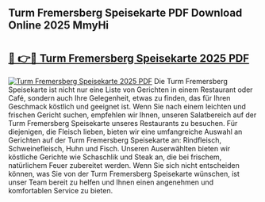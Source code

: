 ## Turm Fremersberg Speisekarte PDF Download Online 2025 MmyHi

# <h2><a href="http://gc7dnwb.nevu.top/?p=Turm+Fremersberg+Speisekarte">🔗 👉🔴 Turm Fremersberg Speisekarte 2025 PDF</a></h2>

[![Turm Fremersberg Speisekarte 2025 PDF](https://i.imgur.com/dBaPXMq.png)](http://gc7dnwb.nevu.top/?p=Turm+Fremersberg+Speisekarte)
Die Turm Fremersberg Speisekarte ist nicht nur eine Liste von Gerichten in einem Restaurant oder Café, sondern auch Ihre Gelegenheit, etwas zu finden, das für Ihren Geschmack köstlich und geeignet ist. Wenn Sie nach einem leichten und frischen Gericht suchen, empfehlen wir Ihnen, unseren Salatbereich auf der Turm Fremersberg Speisekarte unseres Restaurants zu besuchen. Für diejenigen, die Fleisch lieben, bieten wir eine umfangreiche Auswahl an Gerichten auf der Turm Fremersberg Speisekarte an: Rindfleisch, Schweinefleisch, Huhn und Fisch. Unseren Auserwählten bieten wir köstliche Gerichte wie Schaschlik und Steak an, die bei frischem, natürlichem Feuer zubereitet werden. Wenn Sie sich nicht entscheiden können, was Sie von der Turm Fremersberg Speisekarte wünschen, ist unser Team bereit zu helfen und Ihnen einen angenehmen und komfortablen Service zu bieten.

